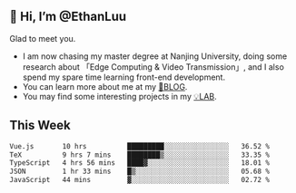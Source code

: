 ## 👋 Hi, I’m @EthanLuu

Glad to meet you.

- I am now chasing my master degree at Nanjing University, doing some research about 「Edge Computing & Video Transmission」, and I also spend my spare time learning front-end development.
- You can learn more about me at my [📝BLOG](https://blog.ethanloo.cn).
- You may find some interesting projects in my [💡LAB](https://lab.ethanloo.cn).

## This Week
<!--START_SECTION:waka-->

```txt
Vue.js       10 hrs          █████████░░░░░░░░░░░░░░░░   36.52 %
TeX          9 hrs 7 mins    ████████▒░░░░░░░░░░░░░░░░   33.35 %
TypeScript   4 hrs 56 mins   ████▓░░░░░░░░░░░░░░░░░░░░   18.01 %
JSON         1 hr 33 mins    █▒░░░░░░░░░░░░░░░░░░░░░░░   05.68 %
JavaScript   44 mins         ▓░░░░░░░░░░░░░░░░░░░░░░░░   02.72 %
```

<!--END_SECTION:waka-->
